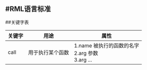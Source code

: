 #RML语言标准
---
##关键字表

| 关键字 | 用途 | 属性 |
| --- | --- | --- |
| call | 用于执行某个函数 | 1.name 被执行的函数的名字 <br>2.arg 参数<br> 3.arg ... | 

